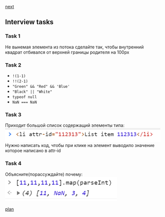 <a href="02.md">next</a>
<h2>Interview tasks</h2>

<h3>Task 1</h3>
<div>
Не вынемая элемента из потока сделайте так, чтобы внутренний квадрат отбивался от верхней границы родителя на 100px
</div>

<h3>Task 2</h3>
<div>
<ul>
<li>
<code>!(1-1)</code>
</li>
<li>
<code>!!(2-1)</code>
</li>
<li>
<code>"Green" && "Red" && 'Blue'</code>
</li>
<li>
<code>"Black" || "White"</code>
</li>
<li>
<code>typeof null</code>
</li>
<li>
<code>NaN === NaN</code>
</li>
</ul>
</div>

<h3>Task 3</h3>

<div>
Приходит большой список содержащий элементы типа:<img src="media/int_1.png">
<br/>
Нужно написать код, чтобы при клике на элемент выводило значение которое написано в attr-id
</div>

<h3>Task 4</h3>

<div>
Объясните(порассуждайте) почему:
<br/>
<img src="media/int_2.png">
</div>

<a href="00.md">plan</a>
